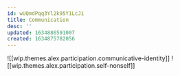 ```yaml
---
id: wUQmdPqq3Yl2k95Y1LcJi
title: Communication
desc: ''
updated: 1634886591007
created: 1634875782056
---
```




![[wip.themes.alex.participation.communicative-identity]]
![[wip.themes.alex.participation.self-nonself]]

